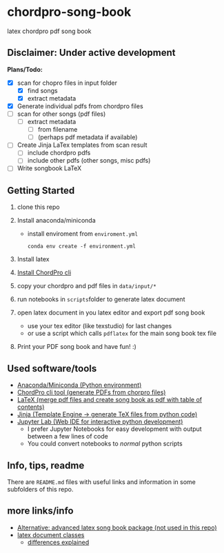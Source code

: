 # chordpro-song-book

latex chordpro pdf song book

## Disclaimer: Under active development

**Plans/Todo:**

- [x] scan for chopro files in input folder
  - [x] find songs
  - [x] extract metadata
- [x] Generate individual pdfs from chordpro files
- [ ] scan for other songs (pdf files)
  - [ ] extract metadata
    - [ ] from filename
    - [ ] (perhaps pdf metadata if available)
- [ ] Create Jinja LaTex templates from scan result
  - [ ] include chordpro pdfs
  - [ ] include other pdfs (other songs, misc pdfs)
- [ ] Write songbook LaTeX

## Getting Started

1. clone this repo
2. Install anaconda/miniconda
   - install enviroment from `enviroment.yml`

      ```shell
      conda env create -f environment.yml
      ```

3. Install latex
4. [Install ChordPro cli](https://www.chordpro.org/chordpro/chordpro-installation/)
5. copy your chordpro and pdf files in `data/input/*`
6. run notebooks in `scripts`folder to generate latex document
7. open latex document in you latex editor and export pdf song book
   - use your tex editor (like texstudio) for last changes
   - or use a script which calls `pdflatex` for the main song book tex file
8. Print your PDF song book and have fun! :)

## Used software/tools

- [Anaconda/Miniconda (Python environment)](https://www.anaconda.com/products/individual)
- [ChordPro cli tool (generate PDFs from chorpro files)](https://www.chordpro.org/chordpro/chordpro-file-format-specification/)
- [LaTeX (merge pdf files and create song book as pdf with table of contents)](https://www.latex-project.org/)
- [Jinja (Template Engine -> generate TeX files from python code)](https://palletsprojects.com/p/jinja/)
- [Jupyter Lab (Web IDE for interactive python development)](https://jupyter.org/)
  - I prefer Jupyter Notebooks for easy development with output between a few lines of code
  - You could convert notebooks to *normal* python scripts

## Info, tips, readme

There are `README.md` files with useful links and information in some subfolders of this repo.

## more links/info

- [Alternative: advanced latex song book package (not used in this repo)](https://rath.ca/Misc/Songbook/)
- [latex document classes](https://en.wikibooks.org/wiki/LaTeX/Document_Structure#Document_classes)
  - [differences explained](https://tex.stackexchange.com/a/36989)

